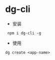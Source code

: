 <!--
 * @Author: mingwei
 * @Date: 2022-06-14 18:01:12
 * @LastEditors: mingwei
 * @LastEditTime: 2022-06-14 18:10:19
 * @FilePath: /dg-cli/README.md
 * @Description: 
-->
# dg-cli


- 安装

```shell
 npm i dg-cli -g 
```

- 使用

```shell
dg create <app-name>
```
